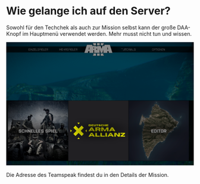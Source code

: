 # Wie gelange ich auf den Server?

Sowohl für den Techchek als auch zur Mission selbst kann der große DAA-Knopf im Hauptmenü verwendet werden. Mehr musst nicht tun und wissen.

![](../.gitbook/assets/grafik.png)

Die Adresse des Teamspeak findest du in den Details der Mission.
